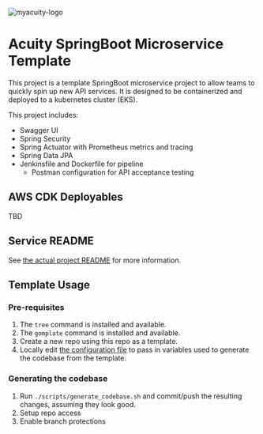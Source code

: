 ![myacuity-logo](https://myacuity.com/wp-content/uploads/2021/06/brand.svg)
# Acuity SpringBoot Microservice Template

This project is a template SpringBoot microservice project to allow teams to quickly spin up new API services.  It is designed to be containerized and deployed to a kubernetes cluster (EKS).

This project includes:
- Swagger UI
- Spring Security
- Spring Actuator with Prometheus metrics and tracing
- Spring Data JPA
- Jenkinsfile and Dockerfile for pipeline
  - Postman configuration for API acceptance testing

## AWS CDK Deployables
TBD

## Service README

See [the actual project README](README_PROJECT.md) for more information.

## Template Usage

### Pre-requisites

1. The `tree` command is installed and available.
2. The `gomplate` command is installed and available.
3. Create a new repo using this repo as a template.
4. Locally edit [the configuration file](template_config.yaml) to pass in variables used to generate the codebase from the template.

### Generating the codebase

1. Run `./scripts/generate_codebase.sh` and commit/push the resulting changes, assuming they look good.
2. Setup repo access
3. Enable branch protections


